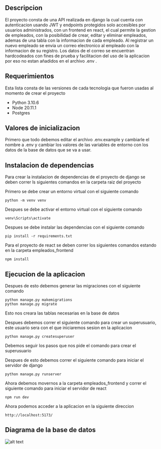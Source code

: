 ## Descripcion

El proyecto consta de una API realizada en django la cual cuenta con autenticacion usando JWT y endpoints protegidos solo accesibles por usuarios administrados, con un frontend en react, el cual permite la gestion de empleados, con la posibilidad de crear, editar y eliminar empleados, ademas de una tabla con la informacion de cada empleado. Al registrar un nuevo empleado se envia un correo electronico al empleado con la informacion de su registro. Los datos de el correo se encuentran hardcodeados con fines de prueba y facilitacion del uso de la aplicacion por eso no estan añadidos en el archivo .env .

## Requerimientos

Esta lista consta de las versiones de cada tecnologia que fueron usadas al momento de crear el proyecto

* Python 3.10.6
* Node 20.11.1
* Postgres 

## Valores de inicializacion

Primero que todo debemos editar el archivo .env.example y cambiarle el nombre a .env y cambiar los valores de las variables de entorno con los datos de la base de datos que se va a usar.


## Instalacion de dependencias

Para crear la instalacion de dependencias de el proyecto de django se deben correr ls siguientes comandos en la carpeta raiz del proyecto

Primero se debe crear un entorno virtual con el siguiente comando

```
python -m venv venv
```

Despues se debe activar el entorno virtual con el siguiente comando

```
venv\Scripts\activate
```

Despues se debe instalar las dependencias con el siguiente comando

```
pip install -r requirements.txt
```

Para el proyecto de react se deben correr los siguientes comandos estando en la carpeta empleados_frontend

```
npm install
```

## Ejecucion de la aplicacion

Despues de esto debemos generar las migraciones con el siguiente comando

```
python manage.py makemigrations
python manage.py migrate
```

Esto nos creara las tablas necesarias en la base de datos

Despues debemos correr el siguiente comando para crear un superusuario, este usuario sera con el que iniciaremos sesion en la aplicacion

```
python manage.py createsuperuser
```
Debemos seguir los pasos que nos pide el comando para crear el superusuario

Despues de esto debemos correr el siguiente comando para iniciar el servidor de django

```
python manage.py runserver
```

Ahora debemos movernos a la carpeta empleados_frontend y correr el siguiente comando para iniciar el servidor de react

```
npm run dev
```

Ahora podemos acceder a la aplicacion en la siguiente direccion

```
http://localhost:5173/
```


## Diagrama de la base de datos

![alt text](https://i.imgur.com/SCdNwG0.png)

